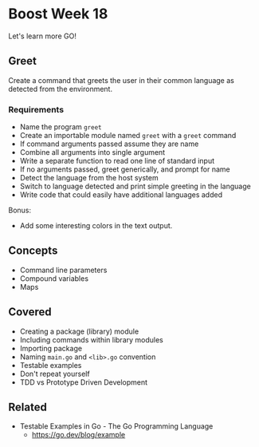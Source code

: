 # Boost Week 18

Let's learn more GO!

## Greet

Create a command that greets the user in their common language as detected from the environment.

### Requirements

* Name the program `greet`
* Create an importable module named `greet` with a `greet` command
* If command arguments passed assume they are name
* Combine all arguments into single argument
* Write a separate function to read one line of standard input
* If no arguments passed, greet generically, and prompt for name
* Detect the language from the host system
* Switch to language detected and print simple greeting in the language
* Write code that could easily have additional languages added

Bonus:

* Add some interesting colors in the text output.

## Concepts

* Command line parameters
* Compound variables
* Maps

## Covered

* Creating a package (library) module
* Including commands within library modules
* Importing package
* Naming `main.go` and `<lib>.go` convention
* Testable examples
* Don't repeat yourself
* TDD vs Prototype Driven Development

## Related

* Testable Examples in Go - The Go Programming Language
  - https://go.dev/blog/example
